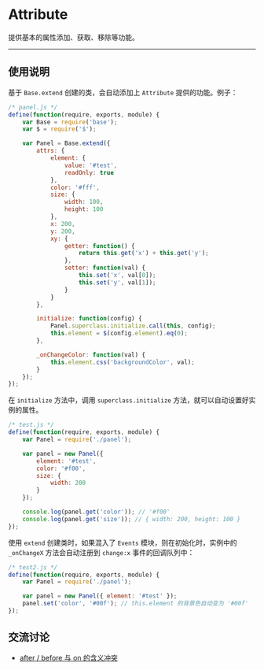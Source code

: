 
# Attribute

提供基本的属性添加、获取、移除等功能。

---


## 使用说明

基于 `Base.extend` 创建的类，会自动添加上 `Attribute` 提供的功能。例子：

```js
/* panel.js */
define(function(require, exports, module) {
    var Base = require('base');
    var $ = require('$');

    var Panel = Base.extend({
        attrs: {
            element: {
                value: '#test',
                readOnly: true
            },
            color: '#fff',
            size: {
                width: 100,
                height: 100
            },
            x: 200,
            y: 200,
            xy: {
                getter: function() {
                    return this.get('x') + this.get('y');
                },
                setter: function(val) {
                    this.set('x', val[0]);
                    this.set('y', val[1]);
                }
            }
        },

        initialize: function(config) {
            Panel.superclass.initialize.call(this, config);
            this.element = $(config.element).eq(0);
        },

        _onChangeColor: function(val) {
            this.element.css('backgroundColor', val);
        }
    });
});
```

在 `initialize` 方法中，调用 `superclass.initialize` 方法，就可以自动设置好实例的属性。

```js
/* test.js */
define(function(require, exports, module) {
    var Panel = require('./panel');

    var panel = new Panel({
        element: '#test',
        color: '#f00',
        size: {
            width: 200
        }
    });

    console.log(panel.get('color')); // '#f00'
    console.log(panel.get('size')); // { width: 200, height: 100 }
});
```

使用 `extend` 创建类时，如果混入了 `Events` 模块，则在初始化时，实例中的 `_onChangeX`
方法会自动注册到 `change:x` 事件的回调队列中：

```js
/* test2.js */
define(function(require, exports, module) {
    var Panel = require('./panel');

    var panel = new Panel({ element: '#test' });
    panel.set('color', '#00f'); // this.element 的背景色自动变为 '#00f'
});
```


## 交流讨论

- [after / before 与 on 的含义冲突](https://github.com/alipay/arale/issues/74)

